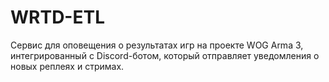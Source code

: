 # WRTD-ETL
Сервис для оповещения о результатах игр на проекте WOG Arma 3, интегрированный с Discord-ботом, который отправляет уведомления о новых реплеях и стримах.

